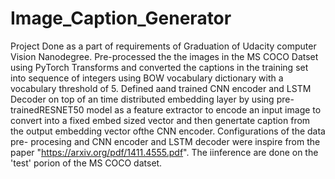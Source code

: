 # Image_Caption_Generator
Project Done as a part of requirements of Graduation of Udacity computer Vision Nanodegree. 
Pre-processed the the images in the MS COCO Datset using PyTorch Transforms and converted the captions in the training set into sequence 
of integers using BOW vocabulary dictionary with a vocabulary threshold of 5. Defined aand trained CNN encoder and LSTM Decoder on top of an
time distributed embedding layer by using pre-trainedRESNET50 model as a feature extractor to encode an input image to convert  into a
fixed embed sized vector and then genertate caption from the output embedding vector ofthe CNN encoder. Configurations of the data pre-
procesing and CNN encoder and LSTM decoder were inspire from the paper "https://arxiv.org/pdf/1411.4555.pdf". The iinference are done on
the 'test' porion of the MS COCO datset.


